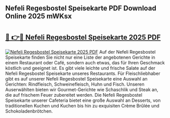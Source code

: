 ## Nefeli Regesbostel Speisekarte PDF Download Online 2025 mWKsx

# <h2><a href="http://gc9cc4.nevu.top/?p=Nefeli+Regesbostel+Speisekarte">🔗 👉🔴 Nefeli Regesbostel Speisekarte 2025 PDF</a></h2>

[![Nefeli Regesbostel Speisekarte 2025 PDF](https://i.imgur.com/dBaPXMq.png)](http://gc9cc4.nevu.top/?p=Nefeli+Regesbostel+Speisekarte)
Auf der Nefeli Regesbostel Speisekarte finden Sie nicht nur eine Liste der angebotenen Gerichte in einem Restaurant oder Café, sondern auch etwas, das für Ihren Geschmack köstlich und geeignet ist. Es gibt viele leichte und frische Salate auf der Nefeli Regesbostel Speisekarte unseres Restaurants. Für Fleischliebhaber gibt es auf unserer Nefeli Regesbostel Speisekarte eine Auswahl an Gerichten: Rindfleisch, Schweinefleisch, Huhn und Fisch. Unseren Auserwählten bieten wir Gourmet-Gerichte wie Schaschlik und Steak an, die auf frischem Feuer zubereitet werden. Die Nefeli Regesbostel Speisekarte unserer Cafeteria bietet eine große Auswahl an Desserts, von traditionellen Kuchen und Kuchen bis hin zu exquisiten Crème Brûlée und Schokoladenbrötchen.
